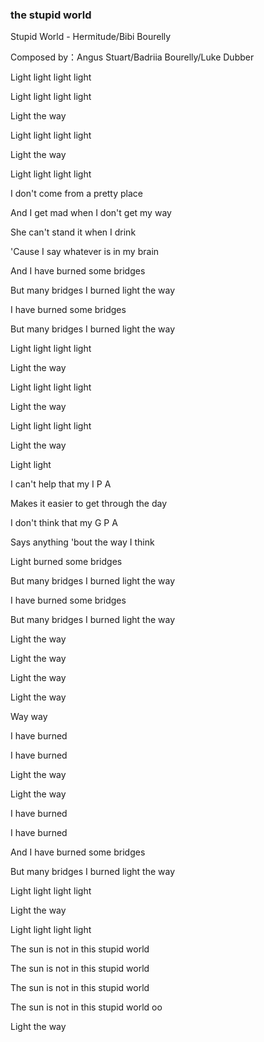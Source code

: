 
### the stupid world
<p data-v-70c14d74="" class="">
Stupid World - Hermitude/Bibi Bourelly
</p>
<p>Composed by：Angus Stuart/Badriia Bourelly/Luke Dubber</p>
<p>Light light light light</p>
<p data-v-70c14d74="" class="">Light light light light</p>
<p data-v-70c14d74="" class="">Light the way</p>
<p data-v-70c14d74="" class="">Light light light light</p>
<p data-v-70c14d74="" class="">Light the way</p>
<p data-v-70c14d74="" class="">Light light light light</p>
<p data-v-70c14d74="" class="">I don't come from a pretty place</p>
<p data-v-70c14d74="" class="">And I get mad when I don't get my way</p>
<p data-v-70c14d74="" class="">She can't stand it when I drink</p>
<p data-v-70c14d74="" class="">'Cause I say whatever is in my brain</p>
<p data-v-70c14d74="" class="">And I have burned some bridges</p>
<p data-v-70c14d74="" class="">But many bridges I burned light the way</p>
<p data-v-70c14d74="" class="">I have burned some bridges</p><p data-v-70c14d74="" class="">But many bridges I burned light the way</p><p data-v-70c14d74="" class="">Light light light light</p><p data-v-70c14d74="" class="">Light the way</p><p data-v-70c14d74="" class="">Light light light light</p><p data-v-70c14d74="" class="">Light the way</p><p data-v-70c14d74="" class="">Light light light light</p><p data-v-70c14d74="" class="">Light the way</p><p data-v-70c14d74="" class="">Light light</p><p data-v-70c14d74="" class="">I can't help that my I P A</p><p data-v-70c14d74="" class="">Makes it easier to get through the day</p><p data-v-70c14d74="" class="">I don't think that my G P A</p><p data-v-70c14d74="" class="">Says anything 'bout the way I think</p><p data-v-70c14d74="" class="">Light burned some bridges</p><p data-v-70c14d74="" class="">But many bridges I burned light the way</p><p data-v-70c14d74="" class="">I have burned some bridges</p><p data-v-70c14d74="" class="">But many bridges I burned light the way</p><p data-v-70c14d74="" class="">Light the way</p><p data-v-70c14d74="" class="">Light the way</p><p data-v-70c14d74="" class="">Light the way</p><p data-v-70c14d74="" class="">Light the way</p><p data-v-70c14d74="" class="">Way way</p><p data-v-70c14d74="" class="">I have burned</p><p data-v-70c14d74="" class="">I have burned</p><p data-v-70c14d74="" class="">Light the way</p><p data-v-70c14d74="" class="">Light the way</p><p data-v-70c14d74="" class="">I have burned</p><p data-v-70c14d74="" class="">I have burned</p><p data-v-70c14d74="" class="">And I have burned some bridges</p><p data-v-70c14d74="" class="">But many bridges I burned light the way</p><p data-v-70c14d74="" class="">Light light light light</p><p data-v-70c14d74="" class="">Light the way</p><p data-v-70c14d74="" class="">Light light light light</p><p data-v-70c14d74="" class="">The sun is not in this stupid world</p><p data-v-70c14d74="" class="">The sun is not in this stupid world</p><p data-v-70c14d74="" class="">The sun is not in this stupid world</p><p data-v-70c14d74="" class="">The sun is not in this stupid world oo</p><p data-v-70c14d74="" class="">Light the way</p> <p style="display:none;" data-v-70c14d74="">暂无歌词</p>






